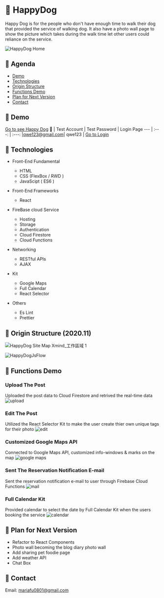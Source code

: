 # :paw_prints: HappyDog
Happy Dog is for the people who don't have enough time to walk their dog that provided the service of walking dog. 
It also have a photo wall page to show the picture which takes during the walk time let other users could reliance on the service.

![HappyDog Home](https://user-images.githubusercontent.com/63142258/104092118-cd805100-52bc-11eb-922d-68bb7843c875.png)

## :meat_on_bone: Agenda
- [Demo](https://github.com/Rezta20/HappyDog/blob/master/README.md#meat_on_bone-demo)
- [Technologies](https://github.com/Rezta20/HappyDog/blob/master/README.md#meat_on_bone-technologies)
- [Origin Structure](https://github.com/Rezta20/HappyDog/blob/master/README.md#meat_on_bone-origin-structure)
- [Functions Demo](https://github.com/Rezta20/HappyDog/blob/master/README.md#meat_on_bone-functions-demo)
- [Plan for Next Version](https://github.com/Rezta20/HappyDog/blob/master/README.md#meat_on_bone-plan-for-next-version)
- [Contact](https://github.com/Rezta20/HappyDog/blob/master/README.md#meat_on_bone-contact)


##  :meat_on_bone: Demo 
[Go to see Happy Dog](https://happydog-82c2f.web.app/Html/homepage.html "Happy Dog")  :eyes: 
| Test Account | Test Password | Login Page
--- | :---: | :---:
|qwe123@gmail.com| qwe123 | [Go to Login](https://happydog-82c2f.web.app/Html/Login/login.html) 

##  :meat_on_bone: Technologies
- Front-End Fundamental
  - HTML
  - CSS (FlexBox / RWD )
  - JavaScipt ( ES6 )
  
- Front-End Frameworks 
  - React
  
- FireBase cloud Service
  - Hosting
  - Storage
  - Authentication
  - Cloud Firestore
  - Cloud Functions

- Networking
  - RESTful APIs
  - AJAX

- Kit 
  - Google Maps
  - Full Calendar
  - React Selector

- Others
  - Es Lint
  - Prettier

##  :meat_on_bone: Origin Structure (2020.11)
![HappyDog Site Map   Xmind_工作區域 1](https://user-images.githubusercontent.com/63142258/104093480-beea6780-52c5-11eb-8437-92ab4d5b29ac.jpg)

![HappyDogJsFlow](https://user-images.githubusercontent.com/63142258/104093560-286a7600-52c6-11eb-8d5e-abe43f0635b1.jpg)

##  :meat_on_bone: Functions Demo
### Upload The Post 
Uploaded the post data to Cloud Firestore and retrived the real-time data
![upload](https://user-images.githubusercontent.com/63142258/104119009-b5b1d700-5367-11eb-8a26-e200bd97a132.gif)

### Edit The Post 
Utilized the React Selector Kit to make the user create thier own unique tags for their photo
![edit](https://user-images.githubusercontent.com/63142258/104119011-b77b9a80-5367-11eb-818d-10df8b283f10.gif)

### Customized Google Maps API
Connected to Google Maps API, customized info-windows & marks on the map
![google maps](https://user-images.githubusercontent.com/63142258/104119190-cc0c6280-5368-11eb-9069-4cc36acf365e.gif)

### Sent The Reservation Notification E-mail
Sent the reservation notification e-mail to user through Firebase Cloud Functions
![mail](https://user-images.githubusercontent.com/63142258/104119261-2f969000-5369-11eb-9f02-4a795bf34340.gif)

### Full Calendar Kit
Provided calendar to select the date by Full Calendar Kit when the users booking the service
![calendar](https://user-images.githubusercontent.com/63142258/104119295-5654c680-5369-11eb-8ed4-509469f6b457.gif)

##  :meat_on_bone: Plan for Next Version
- Refactor to React Components
- Photo wall becoming the blog diary photo wall
- Add sharing pet foodie page
- Add weather API
- Chat Box

## :meat_on_bone: Contact
Email: mariafu0801@gmail.com



